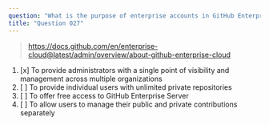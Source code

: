 ```yaml
---
question: "What is the purpose of enterprise accounts in GitHub Enterprise Cloud?"
title: "Question 027"
---
```


> https://docs.github.com/en/enterprise-cloud@latest/admin/overview/about-github-enterprise-cloud
1. [x] To provide administrators with a single point of visibility and management across multiple organizations
1. [ ] To provide individual users with unlimited private repositories
1. [ ] To offer free access to GitHub Enterprise Server
1. [ ] To allow users to manage their public and private contributions separately
